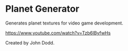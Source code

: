 # Planet Generator
Generates planet textures for video game development.

https://www.youtube.com/watch?v=Tzb6IByfwHs

Created by John Dodd.
